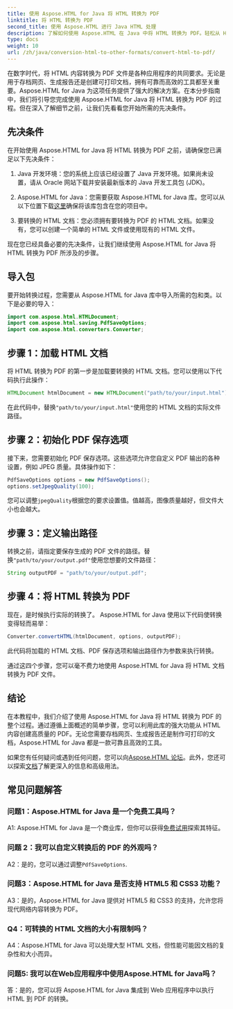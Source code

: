```yaml
---
title: 使用 Aspose.HTML for Java 将 HTML 转换为 PDF
linktitle: 将 HTML 转换为 PDF
second_title: 使用 Aspose.HTML 进行 Java HTML 处理
description: 了解如何使用 Aspose.HTML 在 Java 中将 HTML 转换为 PDF。轻松从 HTML 内容创建高质量的 PDF。
type: docs
weight: 10
url: /zh/java/conversion-html-to-other-formats/convert-html-to-pdf/
---
```

在数字时代，将 HTML 内容转换为 PDF 文件是各种应用程序的共同要求。无论是用于存档网页、生成报告还是创建可打印文档，拥有可靠而高效的工具都至关重要。Aspose.HTML for Java 为这项任务提供了强大的解决方案。在本分步指南中，我们将引导您完成使用 Aspose.HTML for Java 将 HTML 转换为 PDF 的过程。但在深入了解细节之前，让我们先看看您开始所需的先决条件。

## 先决条件

在开始使用 Aspose.HTML for Java 将 HTML 转换为 PDF 之前，请确保您已满足以下先决条件：

1. Java 开发环境：您的系统上应该已经设置了 Java 开发环境。如果尚未设置，请从 Oracle 网站下载并安装最新版本的 Java 开发工具包 (JDK)。

2.  Aspose.HTML for Java：您需要获取 Aspose.HTML for Java 库。您可以从以下位置下载[这里](https://releases.aspose.com/html/java/)确保将该库包含在您的项目中。

3. 要转换的 HTML 文档：您必须拥有要转换为 PDF 的 HTML 文档。如果没有，您可以创建一个简单的 HTML 文件或使用现有的 HTML 文件。

现在您已经具备必要的先决条件，让我们继续使用 Aspose.HTML for Java 将 HTML 转换为 PDF 所涉及的步骤。

## 导入包

要开始转换过程，您需要从 Aspose.HTML for Java 库中导入所需的包和类。以下是必要的导入：

```java
import com.aspose.html.HTMLDocument;
import com.aspose.html.saving.PdfSaveOptions;
import com.aspose.html.converters.Converter;
```

## 步骤 1：加载 HTML 文档

将 HTML 转换为 PDF 的第一步是加载要转换的 HTML 文档。您可以使用以下代码执行此操作：

```java
HTMLDocument htmlDocument = new HTMLDocument("path/to/your/input.html");
```

在此代码中，替换`"path/to/your/input.html"`使用您的 HTML 文档的实际文件路径。

## 步骤 2：初始化 PDF 保存选项

接下来，您需要初始化 PDF 保存选项。这些选项允许您自定义 PDF 输出的各种设置，例如 JPEG 质量。具体操作如下：

```java
PdfSaveOptions options = new PdfSaveOptions();
options.setJpegQuality(100);
```

您可以调整`jpegQuality`根据您的要求设置值。值越高，图像质量越好，但文件大小也会越大。

## 步骤 3：定义输出路径

转换之前，请指定要保存生成的 PDF 文件的路径。替换`"path/to/your/output.pdf"`使用您想要的文件路径：

```java
String outputPDF = "path/to/your/output.pdf";
```

## 步骤 4：将 HTML 转换为 PDF

现在，是时候执行实际的转换了。 Aspose.HTML for Java 使用以下代码使转换变得轻而易举：

```java
Converter.convertHTML(htmlDocument, options, outputPDF);
```

此代码将加载的 HTML 文档、PDF 保存选项和输出路径作为参数来执行转换。

通过这四个步骤，您可以毫不费力地使用 Aspose.HTML for Java 将 HTML 文档转换为 PDF 文件。

## 结论

在本教程中，我们介绍了使用 Aspose.HTML for Java 将 HTML 转换为 PDF 的整个过程。通过遵循上面概述的简单步骤，您可以利用此库的强大功能从 HTML 内容创建高质量的 PDF。无论您需要存档网页、生成报告还是制作可打印的文档，Aspose.HTML for Java 都是一款可靠且高效的工具。

如果您有任何疑问或遇到任何问题，您可以向[Aspose.HTML 论坛](https://forum.aspose.com/)。此外，您还可以探索[文档](https://reference.aspose.com/html/java/)了解更深入的信息和高级用法。

## 常见问题解答

### 问题1：Aspose.HTML for Java 是一个免费工具吗？
   
 A1: Aspose.HTML for Java 是一个商业库，但你可以获得[免费试用](https://releases.aspose.com/)探索其特征。

### 问题 2：我可以自定义转换后的 PDF 的外观吗？

 A2：是的，您可以通过调整`PdfSaveOptions`.

### 问题3：Aspose.HTML for Java 是否支持 HTML5 和 CSS3 功能？

A3：是的，Aspose.HTML for Java 提供对 HTML5 和 CSS3 的支持，允许您将现代网络内容转换为 PDF。

### Q4：可转换的 HTML 文档的大小有限制吗？

A4：Aspose.HTML for Java 可以处理大型 HTML 文档，但性能可能因文档的复杂性和大小而异。

### 问题5: 我可以在Web应用程序中使用Aspose.HTML for Java吗？

答：是的，您可以将 Aspose.HTML for Java 集成到 Web 应用程序中以执行 HTML 到 PDF 的转换。